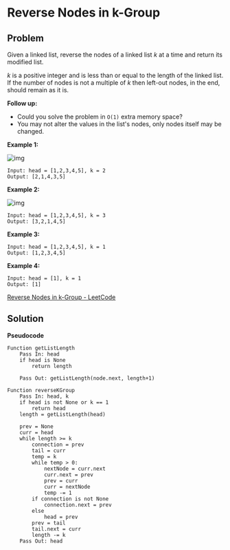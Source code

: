 # Reverse Nodes in k-Group

## Problem

Given a linked list, reverse the nodes of a linked list *k* at a time and return its modified list.

*k* is a positive integer and is less than or equal to the length of the linked list. If the number of nodes is not a multiple of *k* then left-out nodes, in the end, should remain as it is.

**Follow up:**

- Could you solve the problem in `O(1)` extra memory space?
- You may not alter the values in the list's nodes, only nodes itself may be changed.

 

**Example 1:**

![img](https://assets.leetcode.com/uploads/2020/10/03/reverse_ex1.jpg)

```
Input: head = [1,2,3,4,5], k = 2
Output: [2,1,4,3,5]
```

**Example 2:**

![img](https://assets.leetcode.com/uploads/2020/10/03/reverse_ex2.jpg)

```
Input: head = [1,2,3,4,5], k = 3
Output: [3,2,1,4,5]
```

**Example 3:**

```
Input: head = [1,2,3,4,5], k = 1
Output: [1,2,3,4,5]
```

**Example 4:**

```
Input: head = [1], k = 1
Output: [1]
```

[Reverse Nodes in k-Group - LeetCode](https://leetcode.com/problems/reverse-nodes-in-k-group/)

## Solution 

**Pseudocode**

```pseudocode
Function getListLength
	Pass In: head 
	if head is None
		return length
	
	Pass Out: getListLength(node.next, length+1)

Function reverseKGroup
	Pass In: head, k
	if head is not None or k == 1
		return head
	length = getListLength(head)
	
	prev = None
	curr = head
	while length >= k
		connection = prev
		tail = curr
		temp = k
        while temp > 0:
        	nextNode = curr.next
        	curr.next = prev
        	prev = curr
        	curr = nextNode
        	temp -= 1
        if connection is not None
        	connection.next = prev
        else
        	head = prev
        prev = tail
        tail.next = curr
		length -= k
	Pass Out: head
```

